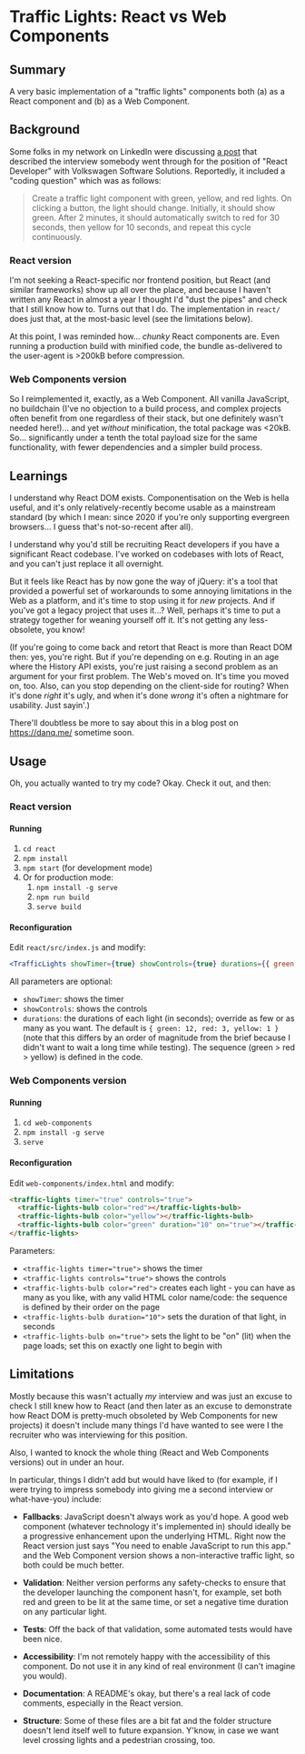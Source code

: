 # Traffic Lights: React vs Web Components

## Summary

A very basic implementation of a "traffic lights" components both (a) as a React component and
(b) as a Web Component.

## Background

Some folks in my network on LinkedIn were discussing
[a post](https://www.linkedin.com/posts/avantika-raj-157ba9233_interviewpreperation-reactjs-javascript-activity-7318203906348494848-A3TM/)
that described the interview somebody went through for the position of "React Developer" with
Volkswagen Software Solutions. Reportedly, it included a "coding question" which was as follows:

> Create a traffic light component with green, yellow, and red lights. On clicking a button, the
> light should change. Initially, it should show green. After 2 minutes, it should automatically
> switch to red for 30 seconds, then yellow for 10 seconds, and repeat this cycle continuously.

### React version

I'm not seeking a React-specific nor frontend position, but React (and similar frameworks) show up
all over the place, and because I haven't written any React in almost a year I thought I'd "dust
the pipes" and check that I still know how to. Turns out that I do. The implementation in `react/`
does just that, at the most-basic level (see the limitations below).

At this point, I was reminded how... _chunky_ React components are. Even running a production build
with minified code, the bundle as-delivered to the user-agent is >200kB before compression.

### Web Components version

So I reimplemented it, exactly, as a Web Component. All vanilla JavaScript, no buildchain (I've no
objection to a build process, and complex projects often benefit from one regardless of their
stack, but one definitely wasn't needed here!)... and yet _without_ minification, the total package
was <20kB. So... significantly under a tenth the total payload size for the same functionality,
with fewer dependencies and a simpler build process.

## Learnings

I understand why React DOM exists. Componentisation on the Web is hella useful, and it's only
relatively-recently become usable as a mainstream standard (by which I mean: since 2020 if you're
only supporting evergreen browsers... I guess that's not-so-recent after all).

I understand why you'd still be recruiting React developers if you have a significant React
codebase. I've worked on codebases with lots of React, and you can't just replace it all overnight.

But it feels like React has by now gone the way of jQuery: it's a tool that provided a powerful
set of workarounds to some annoying limitations in the Web as a platform, and it's time to stop
using it for _new_ projects. And if you've got a legacy project that uses it...? Well, perhaps it's
time to put a strategy together for weaning yourself off it. It's not getting any less-obsolete,
you know!

(If you're going to come back and retort that React is more than React DOM then: yes, you're right.
But if you're depending on e.g. Routing in an age where the History API exists, you're just raising
a second problem as an argument for your first problem. The Web's moved on. It's time you moved on,
too. Also, can you stop depending on the client-side for routing? When it's done _right_ it's ugly,
and when it's done _wrong_ it's often a nightmare for usability. Just sayin'.)

There'll doubtless be more to say about this in a blog post on https://danq.me/ sometime soon.

## Usage

Oh, you actually wanted to try my code? Okay. Check it out, and then:

### React version

#### Running

1. `cd react`
2. `npm install`
3. `npm start` (for development mode)
4. Or for production mode:
    1. `npm install -g serve`
    2. `npm run build`
    3. `serve build`

#### Reconfiguration

Edit `react/src/index.js` and modify:

```jsx
<TrafficLights showTimer={true} showControls={true} durations={{ green: 10 }} />
```

All parameters are optional:

- `showTimer`: shows the timer
- `showControls`: shows the controls
- `durations`: the durations of each light (in seconds); override as few or as many as you want.
  The default is `{ green: 12, red: 3, yellow: 1 }` (note that this differs by an order of
  magnitude from the brief because I didn't want to wait a long time while testing). The sequence
  (green > red > yellow) is defined in the code.

### Web Components version

#### Running

1. `cd web-components`
2. `npm install -g serve`
3. `serve`

#### Reconfiguration

Edit `web-components/index.html` and modify:

```html
<traffic-lights timer="true" controls="true">
  <traffic-lights-bulb color="red"></traffic-lights-bulb>
  <traffic-lights-bulb color="yellow"></traffic-lights-bulb>
  <traffic-lights-bulb color="green" duration="10" on="true"></traffic-lights-bulb>
</traffic-lights>
```

Parameters:

- `<traffic-lights timer="true">` shows the timer
- `<traffic-lights controls="true">` shows the controls
- `<traffic-lights-bulb color="red">` creates each light - you can have as many as you like, with
  any valid HTML color name/code: the sequence is defined by their order on the page
- `<traffic-lights-bulb duration="10">` sets the duration of that light, in seconds
- `<traffic-lights-bulb on="true">` sets the light to be "on" (lit) when the page loads; set this
  on exactly one light to begin with

## Limitations

Mostly because this wasn't actually _my_ interview and was just an excuse to check I still knew how
to React (and then later as an excuse to demonstrate how React DOM is pretty-much obsoleted by Web
Components for new projects) it doesn't include many things I'd have wanted to see were I the
recruiter who was interviewing for this position.

Also, I wanted to knock the whole thing (React and Web Components versions) out in under an hour.

In particular, things I didn't add but would have liked to (for example, if I were trying to
impress somebody into giving me a second interview or what-have-you) include:

- **Fallbacks**: JavaScript doesn't always work as you'd hope. A good web component (whatever
  technology it's implemented in) should ideally be a progressive enhancement upon the underlying
  HTML. Right now the React version just says "You need to enable JavaScript to run this app." and
  the Web Component version shows a non-interactive traffic light, so both could be much better.

- **Validation**: Neither version performs any safety-checks to ensure that the developer launching
  the component hasn't, for example, set both red and green to be lit at the same time, or set a
  negative time duration on any particular light.

- **Tests**: Off the back of that validation, some automated tests would have been nice.

- **Accessibility**: I'm not remotely happy with the accessibility of this component. Do not use it
  in any kind of real environment (I can't imagine you would).

- **Documentation**: A README's okay, but there's a real lack of code comments, especially in the
  React version.

- **Structure**: Some of these files are a bit fat and the folder structure doesn't lend itself
  well to future expansion. Y'know, in case we want level crossing lights and a pedestrian
  crossing, too.
